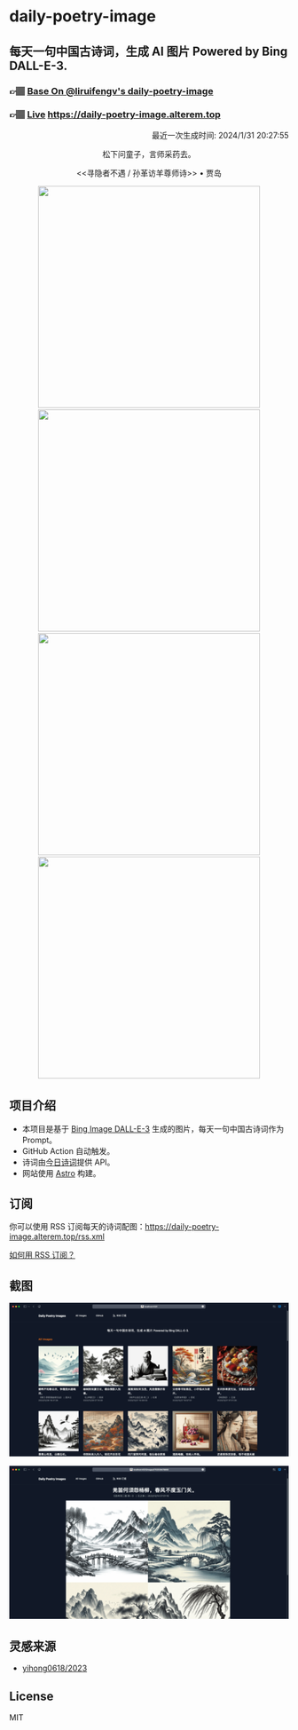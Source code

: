 
# daily-poetry-image

## 每天一句中国古诗词，生成 AI 图片 Powered by Bing DALL-E-3.

### 👉🏽 [Base On @liruifengv's daily-poetry-image](https://github.com/liruifengv/daily-poetry-image)

### 👉🏽 [Live](https://daily-poetry-image.alterem.top/) https://daily-poetry-image.alterem.top

<p align="right">
  最近一次生成时间: 2024/1/31 20:27:55
</p>
<p align="center">
松下问童子，言师采药去。
</p>
<p align="center">
<<寻隐者不遇 / 孙革访羊尊师诗>> • 贾岛
</p>
<p align="center">
<img src="https://tse3.mm.bing.net/th/id/OIG2.0Y3cfe3hQSFr.6e05hdv" height="400" width="400" />
<img src="https://tse1.mm.bing.net/th/id/OIG2.xn1JPSjpKxwefpUBAW56" height="400" width="400" />
<img src="https://tse4.mm.bing.net/th/id/OIG2.Vs2_zJ97xj3e0cTN3UGf" height="400" width="400" />
<img src="https://tse2.mm.bing.net/th/id/OIG2.pA6EUuusezGSqD_Y25oX" height="400" width="400" />
</p>

## 项目介绍

-   本项目是基于 [Bing Image DALL-E-3](https://www.bing.com/images/create) 生成的图片，每天一句中国古诗词作为 Prompt。
-   GitHub Action 自动触发。
-   诗词由[今日诗词](https://www.jinrishici.com/)提供 API。
-   网站使用 [Astro](https://astro.build) 构建。

## 订阅

你可以使用 RSS 订阅每天的诗词配图：https://daily-poetry-image.alterem.top/rss.xml

[如何用 RSS 订阅？](https://zhuanlan.zhihu.com/p/55026716)

## 截图

![图片列表](./screenshots/Snipaste_2023-12-28_21-00-26.png)

![图片详情](./screenshots/Snipaste_2023-12-28_21-00-53.png)

## 灵感来源

-   [yihong0618/2023](https://github.com/yihong0618/2023)

## License

MIT
